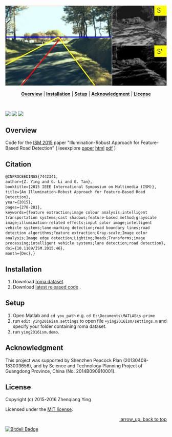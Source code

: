 
<p align="center">
<a name="top" href="#"><img src="doc/images/cover.jpg"></a>
</p>

<p align="center">
<b><a href="#overview">Overview</a></b>
|
<!-- <b><a href="#features">Features</a></b>
| -->
<b><a href="#installation">Installation</a></b>
|
<!-- <b><a href="#updating">Updating</a></b>
| -->
<b><a href="#setup">Setup</a></b>
|
<!-- <b><a href="#structure">Structure</a></b>
| -->
<b><a href="#acknowledgment">Acknowledgment</a></b>
|
<b><a href="#license">License</a></b>
</p>

<br>

<!-- CCF Ranking -->
<!-- https://img.shields.io/badge/color-brightgreen-brightgreen.svg?maxAge=2592000 -->

[![](http://img.shields.io/badge/license-MIT-blue.svg)][license]
[![](https://img.shields.io/badge/MATLAB-R2015a-green.svg)](#)
[![](https://img.shields.io/badge/platform-Windows10-green.svg)](#)
<!--[![Github Releases](https://img.shields.io/github/downloads/atom/atom/latest/total.svg?maxAge=2592000)]()-->
<!-- [![](https://voting-badge.herokuapp.com/img?url=https://github.com/b4b4r07/dotfiles)][vote] -->
<!-- [![](https://img.shields.io/badge/documentation-etc-red.svg)][doc] -->

## Overview

Code for the [ISM 2015](http://www.ieeeism.com/) paper "Illumination-Robust Approach for Feature-Based Road Detection" 
( ieeexplore 
[paper](http://ieeexplore.ieee.org/xpls/abs_all.jsp?arnumber=7442341)
[html](http://ieeexplore.ieee.org/xpls/icp.jsp?arnumber=7442341)
[pdf](http://ieeexplore.ieee.org/stamp/stamp.jsp?tp=&arnumber=7442341)
)

## Citation

    @INPROCEEDINGS{7442341, 
    author={Z. Ying and G. Li and G. Tan}, 
    booktitle={2015 IEEE International Symposium on Multimedia (ISM)}, 
    title={An Illumination-Robust Approach for Feature-Based Road Detection}, 
    year={2015}, 
    pages={278-281}, 
    keywords={feature extraction;image colour analysis;intelligent transportation systems;cast shadows;feature-based method;grayscale image;illumination-related effects;input color image;intelligent vehicle systems;lane-marking detection;road boundary lines;road detection algorithms;Feature extraction;Gray-scale;Image color analysis;Image edge detection;Lighting;Roads;Transforms;image processing;intelligent vehicle systems;lane detection;road detection}, 
    doi={10.1109/ISM.2015.46}, 
    month={Dec},}

<!-- ## Contributions -->

## Installation

1. Download [roma dataset](http://www.lcpc.fr/english/products/image-databases/article/roma-road-markings-1817).
2. Download [latest released code](/releases/) .

## Setup

1. Open Matlab and `cd you_path` e.g. `cd E:\Documents\MATLAB\s-prime`
1. run `edit ying2016ism.settings` to open file `+ying2016ism/settings.m` and specify your folder containing roma dataset.
2. run `ying2016ism.demo`.

## Acknowledgment 

This project was supported by Shenzhen Peacock Plan (20130408-183003656), and by Science and Technology Planning Project of Guangdong Province, China (No. 2014B090910001).

## License

Copyright (c) 2015-2016 Zhenqiang Ying

Licensed under the [MIT license][license].

<p align="right"><a href="#top">:arrow_up: back to top</a></p>

[license]: ./LICENSE


[![Bitdeli Badge](https://d2weczhvl823v0.cloudfront.net/baidut/s-prime/trend.png)](https://bitdeli.com/free "Bitdeli Badge")

